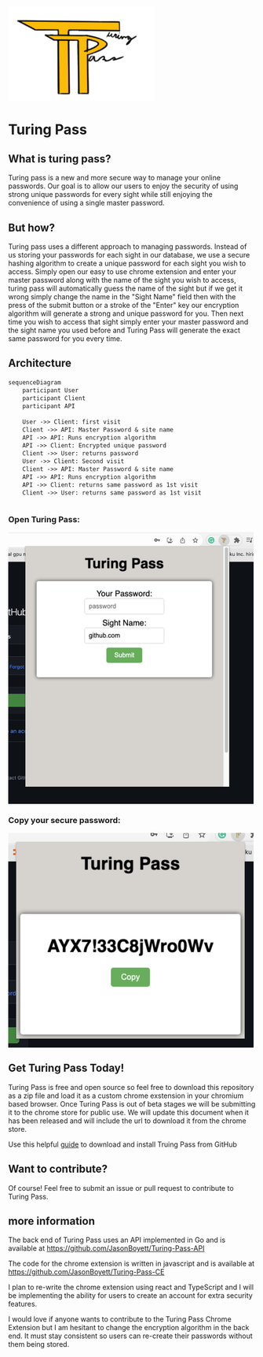 <img src="public/Turing-pass-many.png" alt="Turing Pass" width="300"/>

# Turing Pass
## What is turing pass?
Turing pass is a new and more secure way to manage your online passwords.
Our goal is to allow our users to enjoy the security of using strong unique passwords for every sight while still enjoying the convenience of using a single master password.

## But how?

Turing pass uses a different approach to managing passwords. Instead of us storing your passwords for each sight in our database, we use a secure hashing algorithm to create a unique password for each sight you wish to access. Simply open our easy to use chrome extension and enter your master password along with the name of the sight you wish to access, turing pass will automatically guess the name of the sight but if we get it wrong simply change the name in the "Sight Name" field then with the press of the submit button or a stroke of the "Enter" key our encryption algorithm will generate a strong and unique password for you. Then next time you wish to access that sight simply enter your master password and the sight name you used before and Turing Pass will generate the exact same password for you every time. 

## Architecture

```mermaid
sequenceDiagram
    participant User
    participant Client
    participant API

    User ->> Client: first visit
    Client ->> API: Master Password & site name
    API ->> API: Runs encryption algorithm
    API ->> Client: Encrypted unique password
    Client ->> User: returns password
    User ->> Client: Second visit
    Client ->> API: Master Password & site name
    API ->> API: Runs encryption algorithm
    API ->> Client: returns same password as 1st visit
    Client ->> User: returns same password as 1st visit

```

<div style="display: grid">
    <h3>Open Turing Pass:</h3>
    <img src="public/demo.png" width="500">
    <h3>Copy your secure password:</h3>
    <img src="public/demo2.png" width="500">
</div>

## Get Turing Pass Today!

Turing Pass is free and open source so feel free to download this repository as a zip file and load it as a custom chrome exstension in your chromium based browser. Once Turing Pass is out of beta stages we will be submitting it to the chrome store for public use. We will update this document when it has been released and will include the url to download it from the chrome store.

Use this helpful [guide](https://dev.to/ben/how-to-install-chrome-extensions-manually-from-github-1612) to download and install Truing Pass from GitHub

## Want to contribute?

Of course! Feel free to submit an issue or pull request to contribute to Turing Pass.

## more information
The back end of Turing Pass uses an API implemented in Go and is available at https://github.com/JasonBoyett/Turing-Pass-API

The code for the chrome extension is written in javascript and is available at https://github.com/JasonBoyett/Turing-Pass-CE

I plan to re-write the chrome extension using react and TypeScript and I will be implementing the ability for users to create an account for extra security features.

I would love if anyone wants to contribute to the Turing Pass Chrome Extension but I am hesitant to change the encryption algorithm in the back end. It must stay consistent so users can re-create their passwords without them being stored.